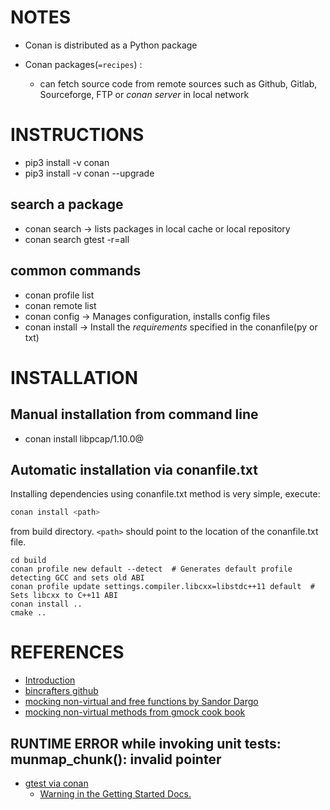 # NOTES
+ Conan is distributed as a Python package
+ Conan packages(`=recipes`) : <br>

    - can fetch source code from remote sources such as Github, Gitlab, Sourceforge, FTP or *conan server* in local network

# INSTRUCTIONS

+  pip3 install -v conan
+  pip3 install -v conan --upgrade

## search a package
+  conan search &rarr; lists packages in local cache or local repository
+  conan search gtest -r=all

## common commands
+ conan profile list
+ conan remote list
+ conan config &rarr; Manages configuration, installs config files
+ conan install &rarr; Install the _requirements_ specified in the conanfile(py or txt)

# INSTALLATION
## Manual installation from command line
+ conan install libpcap/1.10.0@

## Automatic installation via conanfile.txt
Installing dependencies using conanfile.txt method is very simple, execute:  <br>
```bash
conan install <path> 
```
from build directory. `<path>` should point to the location of the conanfile.txt file. <br>

```
cd build
conan profile new default --detect  # Generates default profile detecting GCC and sets old ABI
conan profile update settings.compiler.libcxx=libstdc++11 default  # Sets libcxx to C++11 ABI
conan install ..
cmake ..
```


# REFERENCES
+ [Introduction](https://kubasejdak.com/introduction-to-conan-package-manager)
+ [bincrafters github](https://bincrafters.github.io/)
+ [mocking non-virtual and free functions by Sandor Dargo](https://www.sandordargo.com/blog/2022/03/09/mocking-non-virtual-and-free-functions)
+ [mocking non-virtual methods from gmock cook book](https://github.com/google/googletest/blob/main/docs/gmock_cook_book.md#mocking-non-virtual-methods-mockingnonvirtualmethods)

## RUNTIME ERROR while invoking unit tests: munmap_chunk(): invalid pointer 
+ [gtest via conan](https://stackoverflow.com/questions/60874183/how-to-use-gtest-via-conan)
    + [Warning in the Getting Started Docs. ](https://docs.conan.io/en/latest/getting_started.html)
